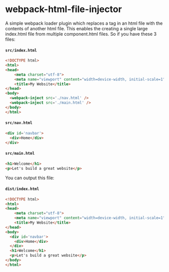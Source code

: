 # webpack-html-file-injector
A simple webpack loader plugin which replaces a tag in an html file with the contents of another html file. This enables the creating a single large index.html file from multiple component.html files. So if you have these 3 files:

#### **`src/index.html`**
```html
<!DOCTYPE html>
<html>
<head>
	<meta charset="utf-8">
	<meta name="viewport" content="width=device-width, initial-scale=1">
	<title>My Website</title>
</head>
<body>
  <webpack-inject src='./nav.html' />
  <webpack-inject src='./main.html' />
</body>
</html>
``` 

#### **`src/nav.html`**
```html
<div id='navbar'>
  <div>Home</div>
</div>
```

#### **`src/main.html`**
```html
<h1>Welcome</h1>
<p>Let's build a great website</p>
```

You can output this file:

#### **`dist/index.html`**
```html
<!DOCTYPE html>
<html>
<head>
	<meta charset="utf-8">
	<meta name="viewport" content="width=device-width, initial-scale=1">
	<title>My Website</title>
</head>
<body>
  <div id='navbar'>
    <div>Home</div>
  </div>
  <h1>Welcome</h1>
  <p>Let's build a great website</p>
</body>
</html>
``` 
